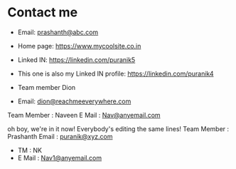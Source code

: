 # Contact me
- Email: prashanth@abc.com
- Home page: https://www.mycoolsite.co.in
- Linked IN: https://linkedin.com/puranik5
- This one is also my Linked IN profile: https://linkedin.com/puranik4

- Team member Dion
- Email: dion@reachmeeverywhere.com

Team Member : Naveen
E Mail : Nav@anyemail.com


oh boy, we're in it now!
Everybody's editing the same lines!
Team Member : Prashanth
Email : puranik@xyz.com
- TM : NK
- E Mail : Nav1@anyemail.com